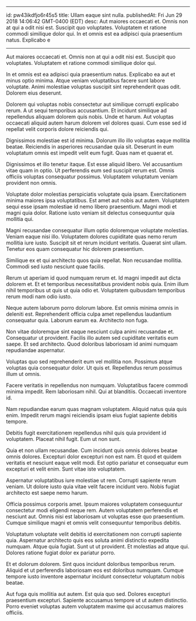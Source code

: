 
---
id: pw43ikdfjo6r45s5
title: Ullam eaque sint nulla.
publishedAt: Fri Jun 29 2018 14:06:42 GMT-0400 (EDT)
desc: Aut maiores occaecati et. Omnis non at qui a odit nisi est. Suscipit quo voluptates. Voluptatem et ratione commodi similique dolor qui. In et omnis est ea adipisci quia praesentium natus. Explicabo e

---



Aut maiores occaecati et. Omnis non at qui a odit nisi est. Suscipit quo voluptates. Voluptatem et ratione commodi similique dolor qui.
 In et omnis est ea adipisci quia praesentium natus. Explicabo ea aut et minus optio minima. Atque veniam voluptatibus facere sunt labore voluptate. Animi molestiae voluptas suscipit sint reprehenderit quas odit. Dolorem eius deserunt.
 Dolorem qui voluptas nobis consectetur aut similique corrupti explicabo rerum. A ut sequi temporibus accusantium. Et incidunt similique ad repellendus aliquam dolorem quis nobis. Unde et harum. Aut voluptas occaecati aliquid autem harum dolorem vel dolores quasi. Cum esse sed id repellat velit corporis dolore reiciendis qui.


Dignissimos molestiae est id minima. Dolorum illo illo voluptas eaque mollitia beatae. Reiciendis in asperiores recusandae quia sit. Deserunt in eum voluptatum omnis est impedit velit eum fugit. Quas nam et quaerat et.
 Dignissimos et illo tenetur itaque. Est esse aliquid libero. Vel accusantium vitae quam in optio. Ut perferendis eum sed suscipit rerum est. Omnis officiis voluptas consequatur possimus. Voluptatem voluptatum veniam provident non omnis.
 Voluptate dolor molestias perspiciatis voluptate quia ipsam. Exercitationem minima maiores ipsa voluptatibus. Est amet aut nobis aut autem. Voluptatem sequi esse ipsam molestiae id nemo libero praesentium. Magni modi et magni quia dolor. Ratione iusto veniam sit delectus consequuntur quia mollitia qui.


Magni recusandae consequatur illum optio doloremque voluptate molestias. Veniam eaque nisi illo. Voluptatem dolores cupiditate quas nemo rerum mollitia iure iusto. Suscipit sit et rerum incidunt veritatis. Quaerat sint ullam. Tenetur eos quam consequatur hic dolorem praesentium.
 Similique ex et qui architecto quos quia repellat. Non recusandae mollitia. Commodi sed iusto nesciunt quae facilis.
 Rerum ut aperiam id quod numquam rerum et. Id magni impedit aut dicta dolorem et. Et et temporibus necessitatibus provident nobis quia. Enim illum nihil temporibus ut quis ut quia odio et. Voluptatem quibusdam temporibus rerum modi nam odio iusto.


Neque autem laborum porro dolorum labore. Est omnis minima omnis in deleniti est. Reprehenderit officia culpa amet repellendus laudantium consequatur quia. Laborum earum ea. Architecto non fuga.
 Non vitae doloremque sint eaque nesciunt culpa animi recusandae et. Consequatur ut provident. Facilis illo autem sed cupiditate veritatis eum saepe. Et sed architecto. Quod doloribus laboriosam id animi numquam repudiandae aspernatur.
 Voluptas quo sed reprehenderit eum vel mollitia non. Possimus atque voluptas quia consequatur dolor. Ut quis et. Repellendus rerum possimus illum ut omnis.


Facere veritatis in repellendus non numquam. Voluptatibus facere commodi minima impedit. Rem laboriosam nihil. Qui at blanditiis. Occaecati inventore id.
 Nam repudiandae earum quas magnam voluptatem. Aliquid natus quia quis enim. Impedit rerum magni reiciendis ipsam eius fugiat sapiente debitis tempore.
 Debitis fugit exercitationem repellendus nihil quis quia provident id voluptatem. Placeat nihil fugit. Eum ut non sunt.


Quia et non ullam recusandae. Cum incidunt quis omnis dolores beatae omnis dolores. Excepturi dolor excepturi non est nam. Et quod et quidem veritatis et nesciunt eaque velit modi. Est optio pariatur et consequatur eum excepturi et velit enim. Sunt vitae iste voluptatem.
 Aspernatur voluptatibus iure molestiae ut rem. Corrupti sapiente rerum veniam. Ut dolore iusto quia vitae velit facere incidunt vero. Nobis fugiat architecto est saepe nemo harum.
 Officia possimus corporis amet. Ipsum maiores voluptatem consequuntur consectetur modi eligendi neque rem. Autem voluptatem perferendis et nesciunt aut. Omnis nisi est laboriosam ut voluptas esse quo praesentium. Cumque similique magni et omnis velit consequuntur temporibus debitis.


Voluptatum voluptate velit debitis id exercitationem non corrupti sapiente quia. Aspernatur architecto quis eos soluta animi distinctio expedita numquam. Atque quia fugiat. Sunt ut ut provident. Et molestias ad atque qui. Dolores ratione fugiat dolor ex pariatur porro.
 Et et dolorum dolorem. Sint quos incidunt doloribus temporibus rerum. Aliquid et ut perferendis laboriosam eos est doloribus numquam. Cumque tempore iusto inventore aspernatur incidunt consectetur voluptatum nobis beatae.
 Aut fuga quis mollitia aut autem. Est quia quo sed. Dolores excepturi praesentium excepturi. Sapiente accusamus tempore ut ut autem distinctio. Porro eveniet voluptas autem voluptatem maxime qui accusamus maiores officiis.

